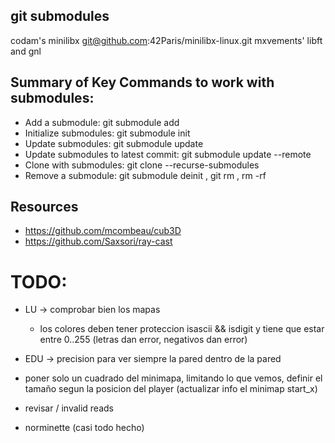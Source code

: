 
## git submodules
codam's minilibx
git@github.com:42Paris/minilibx-linux.git
mxvements' libft and gnl

## Summary of Key Commands to work with submodules:
+ Add a submodule: git submodule add <repository-url> <path>
+ Initialize submodules: git submodule init
+ Update submodules: git submodule update
+ Update submodules to latest commit: git submodule update --remote
+ Clone with submodules: git clone --recurse-submodules <repository-url>
+ Remove a submodule: git submodule deinit <path-to-submodule>, git rm <path-to-submodule>, rm -rf <path-to-submodule>

<!-- https://lodev.org/cgtutor/raycasting.html -->


## Resources
+ https://github.com/mcombeau/cub3D
+ https://github.com/Saxsori/ray-cast

# TODO:
- LU -> comprobar bien los mapas
  - los colores deben tener proteccion isascii && isdigit y tiene que estar entre 0..255 (letras dan error, negativos dan error)
   
- EDU -> precision para ver siempre la pared dentro de la pared

- poner solo un cuadrado del minimapa, limitando lo que vemos, definir el tamaño segun la posicion del player (actualizar info el minimap start_x)

- revisar  / invalid reads
- norminette (casi todo hecho)